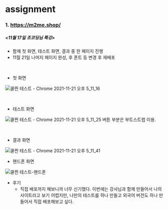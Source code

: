 # assignment


### 1. https://m2me.shop/
##### <11월 17일 조코딩님 특강>

- 함께 첫 화면, 테스트 화면, 결과 중 한 페이지 진행
- 11월 21일 나머지 페이지 완성, 후 폰트 등 변경 후 재배포
<br>

- 첫 화면

![쿨찐 테스트 - Chrome 2021-11-21 오후 5_11_16](https://user-images.githubusercontent.com/92564768/142754885-a914920c-ec52-41f8-b02c-2d42c0193b82.png)

<br>

- 테스트 화면

![쿨찐 테스트 - Chrome 2021-11-21 오후 5_11_25](https://user-images.githubusercontent.com/92564768/142754887-78f64bfe-9cf6-4b31-8081-0875f05d24ef.png)
버튼 부분은 부트스트랩 이용.

<br>

- 결과 화면

![쿨찐 테스트 - Chrome 2021-11-21 오후 5_11_41](https://user-images.githubusercontent.com/92564768/142754892-447495d5-4906-4975-b25c-a18e4018f72c.png)


- 핸드폰 화면

![쿨찐 테스트-핸드폰](https://user-images.githubusercontent.com/92564768/142755023-22e15d1b-4dac-4306-bf39-6b74ae5744f3.png)

- 후기
  - 직접 배포까지 해보니까 너무 신기했다. 이번에는 강사님과 함께 만들어서 나의 사이트라고 보기 어렵지만, 나만의 테스트를 하나 만들고 외국어 버전도 하나 만들어서 직접 배포해보고 싶다.

